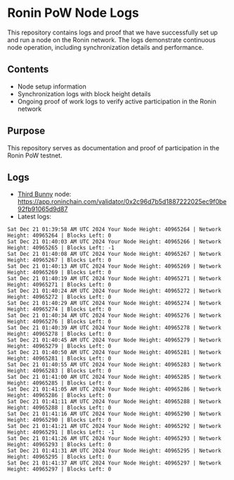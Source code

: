 # Ronin PoW Node Logs

This repository contains logs and proof that we have successfully set up and run a node on the Ronin network. The logs demonstrate continuous node operation, including synchronization details and performance.

## Contents

- Node setup information
- Synchronization logs with block height details
- Ongoing proof of work logs to verify active participation in the Ronin network

## Purpose

This repository serves as documentation and proof of participation in the Ronin PoW testnet.

## Logs

- [Third Bunny](https://thirdbunny.xyz/) node: https://app.roninchain.com/validator/0x2c96d7b5d1887222025ec9f0be92fb91065d9d87
- Latest logs:
```
Sat Dec 21 01:39:58 AM UTC 2024 Your Node Height: 40965264 | Network Height: 40965264 | Blocks Left: 0
Sat Dec 21 01:40:03 AM UTC 2024 Your Node Height: 40965266 | Network Height: 40965265 | Blocks Left: -1
Sat Dec 21 01:40:08 AM UTC 2024 Your Node Height: 40965267 | Network Height: 40965267 | Blocks Left: 0
Sat Dec 21 01:40:13 AM UTC 2024 Your Node Height: 40965269 | Network Height: 40965269 | Blocks Left: 0
Sat Dec 21 01:40:19 AM UTC 2024 Your Node Height: 40965271 | Network Height: 40965271 | Blocks Left: 0
Sat Dec 21 01:40:24 AM UTC 2024 Your Node Height: 40965272 | Network Height: 40965272 | Blocks Left: 0
Sat Dec 21 01:40:29 AM UTC 2024 Your Node Height: 40965274 | Network Height: 40965274 | Blocks Left: 0
Sat Dec 21 01:40:34 AM UTC 2024 Your Node Height: 40965276 | Network Height: 40965276 | Blocks Left: 0
Sat Dec 21 01:40:39 AM UTC 2024 Your Node Height: 40965278 | Network Height: 40965278 | Blocks Left: 0
Sat Dec 21 01:40:45 AM UTC 2024 Your Node Height: 40965279 | Network Height: 40965279 | Blocks Left: 0
Sat Dec 21 01:40:50 AM UTC 2024 Your Node Height: 40965281 | Network Height: 40965281 | Blocks Left: 0
Sat Dec 21 01:40:55 AM UTC 2024 Your Node Height: 40965283 | Network Height: 40965283 | Blocks Left: 0
Sat Dec 21 01:41:00 AM UTC 2024 Your Node Height: 40965285 | Network Height: 40965285 | Blocks Left: 0
Sat Dec 21 01:41:05 AM UTC 2024 Your Node Height: 40965286 | Network Height: 40965286 | Blocks Left: 0
Sat Dec 21 01:41:11 AM UTC 2024 Your Node Height: 40965288 | Network Height: 40965288 | Blocks Left: 0
Sat Dec 21 01:41:16 AM UTC 2024 Your Node Height: 40965290 | Network Height: 40965290 | Blocks Left: 0
Sat Dec 21 01:41:21 AM UTC 2024 Your Node Height: 40965292 | Network Height: 40965291 | Blocks Left: -1
Sat Dec 21 01:41:26 AM UTC 2024 Your Node Height: 40965293 | Network Height: 40965293 | Blocks Left: 0
Sat Dec 21 01:41:31 AM UTC 2024 Your Node Height: 40965295 | Network Height: 40965295 | Blocks Left: 0
Sat Dec 21 01:41:37 AM UTC 2024 Your Node Height: 40965297 | Network Height: 40965297 | Blocks Left: 0
```
